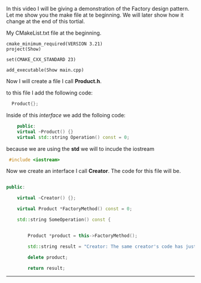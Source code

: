 In this video I will be giving a demonstration of the Factory design pattern.
Let me show you the make file at te beginning.
We will later show how it change at the end of this tortial.

My CMakeList.txt file at the beginning.
```make
cmake_minimum_required(VERSION 3.21)
project(Show)

set(CMAKE_CXX_STANDARD 23)

add_executable(Show main.cpp)
```

Now I will create a file I call **Product.h**.

to this file I add the following code:
```c++
  Product{};
```
Inside of this *interface* we add the folloing code:
```c++
    public:
    virtual ~Product() {}
    virtual std::string Operation() const = 0;
```

because we are using the **std** we will to incude the iostream

```c++
 #include <iostream>
```

Now we create an interface I call **Creator**. The code for this file will be.

```c++

public:
```

```c++
    virtual ~Creator() {};
```

```c++
    virtual Product *FactoryMethod() const = 0;
```

```c++
    std::string SomeOperation() const {
```

```c++

        Product *product = this->FactoryMethod();
```

```c++
        std::string result = "Creator: The same creator's code has just worked with " + product->Operation();
```

```c++
        delete product;
```

```c++
        return result;
```
__________________________________________________________________



